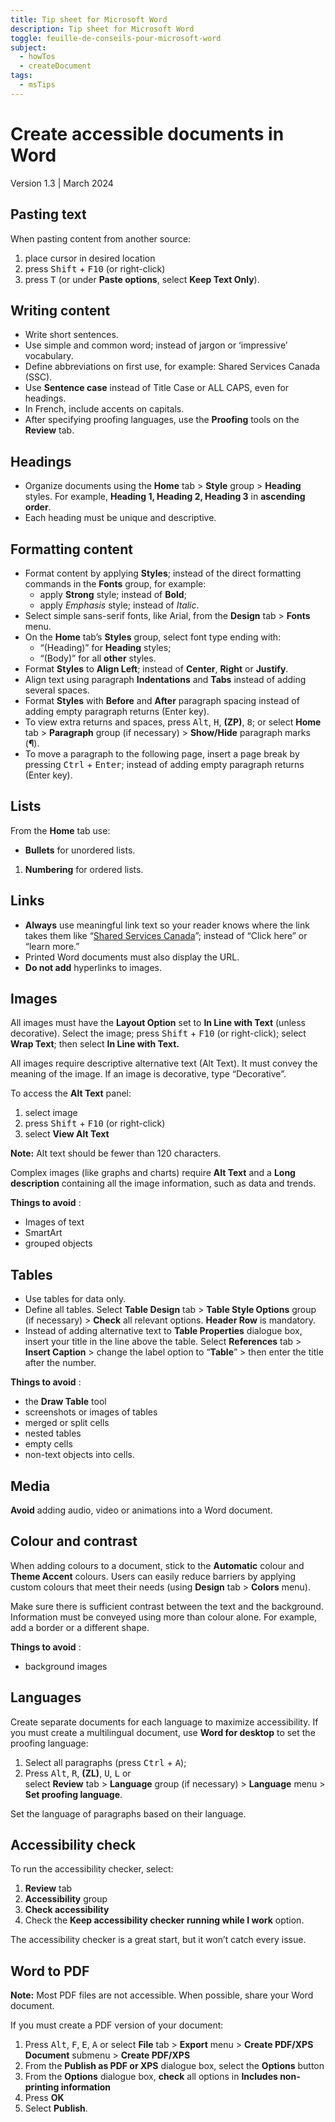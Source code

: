 ```yaml
---
title: Tip sheet for Microsoft Word
description: Tip sheet for Microsoft Word
toggle: feuille-de-conseils-pour-microsoft-word
subject:
  - howTos
  - createDocument
tags:
  - msTips
---
```


# Create accessible documents in Word
Version 1.3 | March 2024

## Pasting text
When pasting content from another source:
1.	place cursor in desired location
2.	press <kbd>Shift</kbd> + <kbd>F10</kbd> (or right-click)
3.	press <kbd>T</kbd> (or under **Paste options**, select **Keep Text Only**).

## Writing content
-	Write short sentences.
-	Use simple and common word; instead of jargon or ‘impressive’ vocabulary.
-	Define abbreviations on first use, for example: Shared Services Canada (SSC).
-	Use **Sentence case** instead of Title Case or ALL CAPS, even for headings.
-	In French, include accents on capitals.
-	After specifying proofing languages, use the **Proofing** tools on the **Review** tab.

## Headings
-	Organize documents using the **Home** tab > **Style** group > **Heading** styles. For example, **Heading 1, Heading 2, Heading 3** in **ascending order**.
-	Each heading must be unique and descriptive.

## Formatting content
-	Format content by applying **Styles**; instead of the direct formatting commands in the **Fonts** group, for example:   
    -	apply **Strong** style; instead of **Bold**;
    -	apply *Emphasis* style; instead of *Italic*.
-	Select simple sans-serif fonts, like Arial, from the **Design** tab > **Fonts** menu.
-	On the **Home** tab’s **Styles** group, select font type ending with:   
    -	“(Heading)” for **Heading** styles;
    -	“(Body)” for all **other** styles.
-	Format **Styles** to **Align Left**; instead of **Center**, **Right** or **Justify**.
-	Align text using paragraph **Indentations** and **Tabs** instead of adding several spaces.
-	Format **Styles** with **Before** and **After** paragraph spacing instead of adding empty paragraph returns (Enter key).
-	To view extra returns and spaces, press <kbd>Alt</kbd>, <kbd>H</kbd>, **(ZP)**, <kbd>8</kbd>; or select **Home** tab > **Paragraph** group (if necessary) > **Show/Hide** paragraph marks (**¶**).
-	To move a paragraph to the following page, insert a page break by pressing <kbd>Ctrl</kbd> + <kbd>Enter</kbd>; instead of adding empty paragraph returns (Enter key).



## Lists
From the **Home** tab use:
- **Bullets** for unordered lists.
1. **Numbering** for ordered lists.

## Links
-	**Always** use meaningful link text so your reader knows where the link takes them like “<u>Shared Services Canada</u>”; instead of “Click here” or “learn more.”
-	Printed Word documents must also display the URL.
-	**Do not add** hyperlinks to images.

## Images
All images must have the **Layout Option** set to **In Line with Text** (unless decorative). Select the image; press <kbd>Shift</kbd> + <kbd>F10</kbd> (or right-click); select **Wrap Text**; then select **In Line with Text.**

All images require descriptive alternative text (Alt Text). It must convey the meaning of the image. If an image is decorative, type “Decorative”.

To access the **Alt Text** panel:
1.	select image
2.	press <kbd>Shift</kbd> + <kbd>F10</kbd> (or right-click)
3.	select **View Alt Text**

**Note:** Alt text should be fewer than 120 characters.

Complex images (like graphs and charts) require **Alt Text** and a **Long description** containing all the image information, such as data and trends.

**Things to avoid** :
-	Images of text
-	SmartArt 
-	grouped objects

## Tables
-	Use tables for data only.
-	Define all tables. Select **Table Design** tab > **Table Style Options** group (if necessary) > **Check** all relevant options. **Header Row** is mandatory.
-	Instead of adding alternative text to **Table Properties** dialogue box, insert your title in the line above the table. Select **References** tab > **Insert Caption** > change the label option to “**Table**” > then enter the title after the number.

**Things to avoid** :
- the **Draw Table** tool
-	screenshots or images of tables
-	merged or split cells
-	nested tables
-	empty cells
-	non-text objects into cells.

## Media
**Avoid** adding audio, video or animations into a Word document.

## Colour and contrast
When adding colours to a document, stick to the **Automatic** colour and **Theme Accent** colours. Users can easily reduce barriers by applying custom colours that meet their needs (using **Design** tab > **Colors** menu).

Make sure there is sufficient contrast between the text and the background.
Information must be conveyed using more than colour alone. For example, add a border or a different shape.

**Things to avoid** :
- background images

## Languages
Create separate documents for each language to maximize accessibility. If you must create a multilingual document, use **Word for desktop** to set the proofing language:
1.	Select all paragraphs (press <kbd>Ctrl</kbd> + <kbd>A</kbd>);
2.	Press <kbd>Alt</kbd>, <kbd>R</kbd>, **(ZL)**, <kbd>U</kbd>, <kbd>L</kbd> or   
select **Review** tab > **Language** group (if necessary) > **Language** menu > **Set proofing language**.

Set the language of paragraphs based on their language.

## Accessibility check
To run the accessibility checker, select:
1.	**Review** tab
2.	**Accessibility** group
3.	**Check accessibility**
4.	Check the **Keep accessibility checker running while I work** option.

The accessibility checker is a great start, but it won’t catch every issue.

## Word to PDF
**Note:** Most PDF files are not accessible. When possible, share your Word document. 

If you must create a PDF version of your document:
1.	Press <kbd>Alt</kbd>, <kbd>F</kbd>, <kbd>E</kbd>, <kbd>A</kbd> or select **File** tab > **Export** menu > **Create PDF/XPS Document** submenu > **Create PDF/XPS**
2.	From the **Publish as PDF or XPS** dialogue box, select the **Options** button
3.	From the **Options** dialogue box, **check** all options in **Includes non-printing information**
4.	Press **OK**
5.	Select **Publish**.
